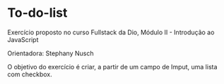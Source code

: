 # To-do-list
Exercício proposto no curso Fullstack da Dio, Módulo II - Introdução ao JavaScript

Orientadora: Stephany Nusch

O objetivo do exercício é criar, a partir de um campo de Imput, uma lista com checkbox.
